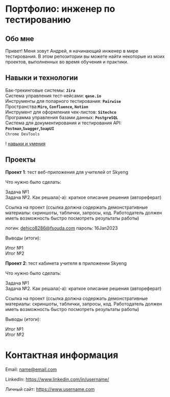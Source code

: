 # Портфолио: инженер по тестированию

## Обо мне

Привет! Меня зовут Андрей, я начинающий инженер в мире тестирования.
В этом репозитории вы можете найти некоторые из моих проектов, выполненных во время обучения и практики.

## Навыки и технологии

Бак-трекинговые системы: **`Jira`**    
Система управления тест-кейсами: **`qase.io`**  
Инструменты для попарного тестирования: **`Pairwise`**  
Пространства:**`Miro`, `Confluence`, `Notion`**  
Инструмент для оформления чек-листов: **`Sitechco`**  
Программа управления базами данных: **`PostgreSQL`**  
Система для документирования и тестирования API: **`Postman`,`Swagger`,`SoapUI`**  
`Chrome DevTools`
``    
``   
``  
``   
! [навыки и умения](https://www.flaticon.com/ru/free-icon/skills_1979441?term=навыки&page=1&position=15&origin=tag&related_id=1979441)



## Проекты

**Проект 1**: тест веб-приложения для учителей от Skyeng

Что нужно было сделать:

Задача №1  
Задача №2.
Как решала(-а): краткое описание решения (автореферат)

Ссылка на проект (ссылка должна содержать демонстративные материалы: скриншоты, таблички, запросы, код. Работодатель должен иметь возможность быстро посмотреть результаты работы)

логин: dehico8286@fsouda.com
пароль: 16Jan2023

Выводы (итоги):

Итог №1  
Итог №2

**Проект 2**: тест кабинета учителя в приложении Skyeng

Что нужно было сделать:

Задача №1  
Задача №2.
Как решала(-а): краткое описание решения (автореферат)

Ссылка на проект (ссылка должна содержать демонстративные материалы: скриншоты, таблички, запросы, код. Работодатель должен иметь возможность быстро посмотреть результаты работы)

Выводы (итоги):

Итог №1  
Итог №2

# Контактная информация

Email: name@email.com

LinkedIn: https://www.linkedin.com/in/username/

Личный сайт: https://www.username.com
